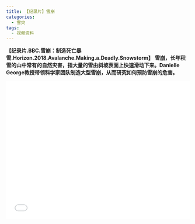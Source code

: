 ```yaml
---
title: 【纪录片】雪崩
categories:
  - 雪灾
tags:
  - 视频资料
---
```

**【纪录片.BBC.雪崩：制造死亡暴雪.Horizon.2018.Avalanche.Making.a.Deadly.Snowstorm】**
**雪崩，长年积雪的山中常有的自然灾害，指大量的雪由斜坡表面上快速滑动下来。Danielle George教授带领科学家团队制造大型雪崩，从而研究如何预防雪崩的危害。**
<div style="position:relative; padding-bottom:75%; width:100%; height:0">
    <iframe src="//player.bilibili.com/player.html?aid=34172824&bvid=BV1Ft411o7St&cid=59859978&page=1" scrolling="no" border="0" frameborder="no" framespacing="0" allowfullscreen="true" style="position:absolute; height: 100%; width: 100%;"></iframe>
</div>
